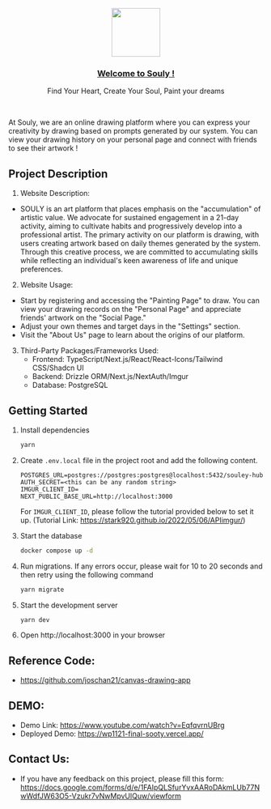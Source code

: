 <p align="center">
  <a href="https://wp1121-final-sooty.vercel.app/">
    <img src="https://github.com/passerbyK/wp1121-final/blob/main/public/Logo_new.png" height="96">
    <h3 align="center">Welcome to Souly !</h3>
  </a>
</p>

<p align="center">
  Find Your Heart, Create Your Soul, Paint your dreams
</p>

<br/>

At Souly, we are an online drawing platform where you can express your creativity by drawing based on prompts generated by our system. You can view your drawing history on your personal page and connect with friends to see their artwork !

## Project Description

1. Website Description:

- SOULY is an art platform that places emphasis on the "accumulation" of artistic value. We advocate for sustained engagement in a 21-day activity, aiming to cultivate habits and progressively develop into a professional artist. The primary activity on our platform is drawing, with users creating artwork based on daily themes generated by the system. Through this creative process, we are committed to accumulating skills while reflecting an individual's keen awareness of life and unique preferences.

2. Website Usage:

- Start by registering and accessing the "Painting Page" to draw. You can view your drawing records on the "Personal Page" and appreciate friends' artwork on the "Social Page."
- Adjust your own themes and target days in the "Settings" section.
- Visit the "About Us" page to learn about the origins of our platform.

3. Third-Party Packages/Frameworks Used:
   - Frontend: TypeScript/Next.js/React/React-Icons/Tailwind CSS/Shadcn UI
   - Backend: Drizzle ORM/Next.js/NextAuth/Imgur
   - Database: PostgreSQL

## Getting Started

1. Install dependencies

   ```bash
   yarn
   ```

2. Create `.env.local` file in the project root and add the following content.

   ```text
   POSTGRES_URL=postgres://postgres:postgres@localhost:5432/souley-hub
   AUTH_SECRET=<this can be any random string>
   IMGUR_CLIENT_ID=
   NEXT_PUBLIC_BASE_URL=http://localhost:3000
   ```

   For `IMGUR_CLIENT_ID`, please follow the tutorial provided below to set it up.
   (Tutorial Link: https://stark920.github.io/2022/05/06/APIimgur/)

3. Start the database

   ```bash
   docker compose up -d
   ```

4. Run migrations. If any errors occur, please wait for 10 to 20 seconds and then retry using the following command

   ```bash
   yarn migrate
   ```

5. Start the development server

   ```bash
   yarn dev
   ```

6. Open http://localhost:3000 in your browser

## Reference Code:

- https://github.com/joschan21/canvas-drawing-app

## DEMO:

- Demo Link: https://www.youtube.com/watch?v=EqfqvrnUBrg
- Deployed Demo: https://wp1121-final-sooty.vercel.app/

## Contact Us:

- If you have any feedback on this project, please fill this form: https://docs.google.com/forms/d/e/1FAIpQLSfurYvxAARoDAkmLUb77NwWdfJW63O5-Vzukr7vNwMpvUlQuw/viewform
